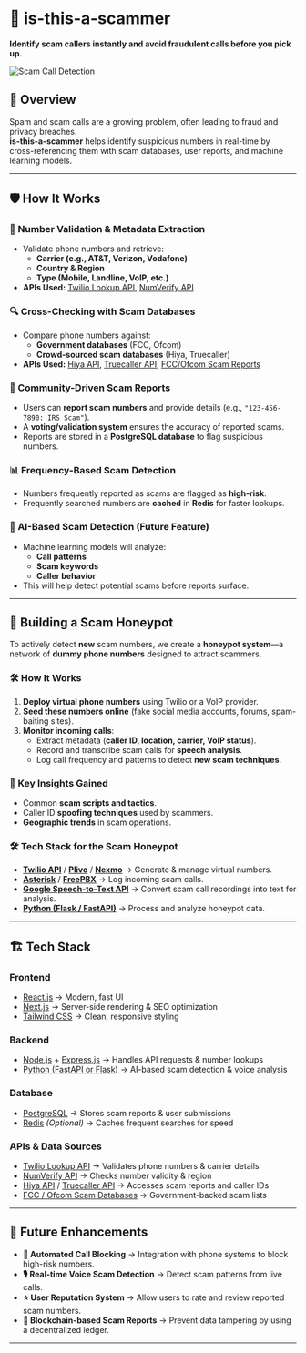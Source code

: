 # 📱 is-this-a-scammer  

**Identify scam callers instantly and avoid fraudulent calls before you pick up.**  

![Scam Call Detection](https://via.placeholder.com/800x400)  

## 🚀 Overview  

Spam and scam calls are a growing problem, often leading to fraud and privacy breaches.  
**is-this-a-scammer** helps identify suspicious numbers in real-time by cross-referencing them with scam databases, user reports, and machine learning models.  

---

## 🛡️ How It Works  

### 📌 Number Validation & Metadata Extraction  
- Validate phone numbers and retrieve:  
  - **Carrier (e.g., AT&T, Verizon, Vodafone)**  
  - **Country & Region**  
  - **Type (Mobile, Landline, VoIP, etc.)**  
- **APIs Used:** [Twilio Lookup API](https://www.twilio.com/lookup), [NumVerify API](https://numverify.com/)  

### 🔍 Cross-Checking with Scam Databases  
- Compare phone numbers against:  
  - **Government databases** (FCC, Ofcom)  
  - **Crowd-sourced scam databases** (Hiya, Truecaller)  
- **APIs Used:** [Hiya API](https://hiya.com/), [Truecaller API](https://www.truecaller.com/), [FCC/Ofcom Scam Reports](https://www.fcc.gov/consumers/guides/stop-unwanted-robocalls-and-texts)  

### 👥 Community-Driven Scam Reports  
- Users can **report scam numbers** and provide details (e.g., `"123-456-7890: IRS Scam"`).  
- A **voting/validation system** ensures the accuracy of reported scams.  
- Reports are stored in a **PostgreSQL database** to flag suspicious numbers.  

### 📊 Frequency-Based Scam Detection  
- Numbers frequently reported as scams are flagged as **high-risk**.  
- Frequently searched numbers are **cached** in **Redis** for faster lookups.  

### 🤖 AI-Based Scam Detection (Future Feature)  
- Machine learning models will analyze:  
  - **Call patterns**  
  - **Scam keywords**  
  - **Caller behavior**  
- This will help detect potential scams before reports surface.  

---

## 🎯 Building a Scam Honeypot  

To actively detect **new** scam numbers, we create a **honeypot system**—a network of **dummy phone numbers** designed to attract scammers.  

### 🛠 How It Works  
1. **Deploy virtual phone numbers** using Twilio or a VoIP provider.  
2. **Seed these numbers online** (fake social media accounts, forums, spam-baiting sites).  
3. **Monitor incoming calls**:
   - Extract metadata (**caller ID, location, carrier, VoIP status**).  
   - Record and transcribe scam calls for **speech analysis**.  
   - Log call frequency and patterns to detect **new scam techniques**.  

### 🔎 Key Insights Gained  
- Common **scam scripts and tactics**.  
- Caller ID **spoofing techniques** used by scammers.  
- **Geographic trends** in scam operations.  

### 🛠 Tech Stack for the Scam Honeypot  
- **[Twilio API](https://www.twilio.com/)** / **[Plivo](https://www.plivo.com/)** / **[Nexmo](https://www.nexmo.com/)** → Generate & manage virtual numbers.  
- **[Asterisk](https://www.asterisk.org/)** / **[FreePBX](https://www.freepbx.org/)** → Log incoming scam calls.  
- **[Google Speech-to-Text API](https://cloud.google.com/speech-to-text/)** → Convert scam call recordings into text for analysis.  
- **[Python (Flask / FastAPI)](https://fastapi.tiangolo.com/)** → Process and analyze honeypot data.  

---

## 🏗️ Tech Stack  

### **Frontend**  
- [React.js](https://reactjs.org/) → Modern, fast UI  
- [Next.js](https://nextjs.org/) → Server-side rendering & SEO optimization  
- [Tailwind CSS](https://tailwindcss.com/) → Clean, responsive styling  

### **Backend**  
- [Node.js](https://nodejs.org/) + [Express.js](https://expressjs.com/) → Handles API requests & number lookups  
- [Python (FastAPI or Flask)](https://fastapi.tiangolo.com/) → AI-based scam detection & voice analysis  

### **Database**  
- [PostgreSQL](https://www.postgresql.org/) → Stores scam reports & user submissions  
- [Redis](https://redis.io/) *(Optional)* → Caches frequent searches for speed  

### **APIs & Data Sources**  
- [Twilio Lookup API](https://www.twilio.com/lookup) → Validates phone numbers & carrier details  
- [NumVerify API](https://numverify.com/) → Checks number validity & region  
- [Hiya API](https://hiya.com/) / [Truecaller API](https://www.truecaller.com/) → Accesses scam reports and caller IDs  
- [FCC / Ofcom Scam Databases](https://www.fcc.gov/consumers/guides/stop-unwanted-robocalls-and-texts) → Government-backed scam lists  

---

## 🚀 Future Enhancements  
- **🔴 Automated Call Blocking** → Integration with phone systems to block high-risk numbers.  
- **🎙️ Real-time Voice Scam Detection** → Detect scam patterns from live calls.  
- **⭐ User Reputation System** → Allow users to rate and review reported scam numbers.  
- **🔗 Blockchain-based Scam Reports** → Prevent data tampering by using a decentralized ledger.  

---